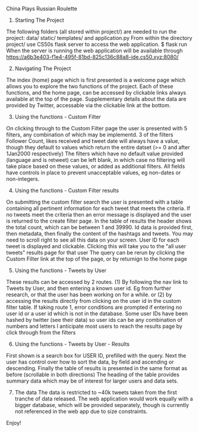 China Plays Russian Roulette

1) Starting The Project

The following folders (all stored within project/) are needed to run the project: data/ static/ templates/ and application.py
From within the directory project/ use CS50s flask server to access the web application.
$ flask run
When the server is running the web application will be available through https://a6b3e403-f1e4-495f-81bd-825c136c88a8-ide.cs50.xyz:8080/

2) Navigating The Project

The index (home) page which is first presented is a welcome page which allows you to explore the two functions of the project. Each of these functions, and the home page, can be accessed by clickable links always available at the top of the page.
Supplementary details about the data are provided by Twitter, accessable via the clickable link at the bottom.

3) Using the functions - Custom Filter

On clicking through to the Custom Filter page the user is presented with 5 filters, any combination of which may be implementd.
3 of the filters Follower Count, likes received and tweet date will always have a value, though they default to values which return the entire datset (>= 0 and after 1Jan2000 respectively)
The filters which have no default value provided (language and is retweet) can be left blank, in which case no filtering will take place based on these values, or added as additional filters.
All fields have controls in place to prevent unacceptable values, eg non-dates or non-integers.

4) Using the functions - Custom Filter results

On submitting the custom filter search the user is presented with a table containing all pertinent information for each tweet that meets the criteria.
If no tweets meet the criteria then an error message is displayed and the user is returned to the create filter page.
In the table of results the header shows the total count, which can be between 1 and 39990.
Id data is provided first, then metadata, then finally the content of the hashtags and tweets. You may need to scroll right to see all this data on your screen.
User ID for each tweet is displayed and clickable. Clicking this will take you to the "all user tweets" results page for that user
The query can be rerun by clicking the Custom Filter link at the top of the page, or by returnign to the home page

5) Using the functions - Tweets by User

These results can be accessed by 2 routes. (1) By following the nav link to Tweets by User, and then entering a known user id. Eg from further research, or that the user has been working on for a while. or (2) by accessing the results directly from clicking on the user id in the custom filter table.
If taking route 1, error conditions are prompted if entering no user id or a user id which is not in the database.
Some user IDs have been hashed by twitter (see their data) so user ids can be any combination of numbers and letters
I anticipate most users to reach the results page by click through from the filters

6) Using the functions - Tweets by User - Results

First shown is a search box for USER ID, prefilled with the query.
Next the user has control over how to sort the data, by field and ascending or descending.
Finally the table of results is presented in the same format as before (scrollable in both directions)
The heading of the table provides summary data which may be of interest for larger users and data sets.

7) The data
The data is restricted to ~40k tweets taken from the first tranche of data released. The web application would work equally with a bigger database, which will be provided separately, though is currently not referenced in the web app due to size constraints.

Enjoy!


